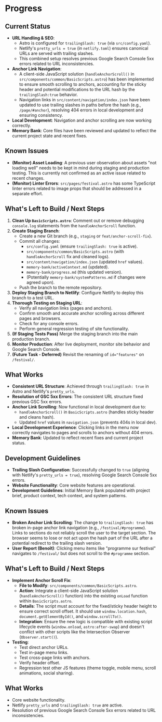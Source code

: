 # Progress

<!-- What works. What's left to build. Current status. Known issues. -->

## Current Status
- **URL Handling & SEO**:
    - Astro is configured for `trailingSlash: true` (via `src/config.yaml`).
    - Netlify's `pretty_urls = true` (in `netlify.toml`) ensures canonical URLs are served with trailing slashes.
    - This combined setup resolves previous Google Search Console 5xx errors related to URL inconsistencies.
- **Anchor Link Navigation**:
    - A client-side JavaScript solution (`handleAnchorScroll()` in `src/components/common/BasicScripts.astro`) has been implemented to ensure smooth scrolling to anchors, accounting for the sticky header and potential modifications to the URL hash by the `trailingSlash:true` behavior.
    - Navigation links in `src/content/navigation/index.json` have been updated to use trailing slashes in paths before the hash (e.g., `/page/#anchor`), resolving 404 errors in local development and ensuring consistency.
- **Local Development**: Navigation and anchor scrolling are now working correctly.
- **Memory Bank**: Core files have been reviewed and updated to reflect the current project state and recent fixes.

## Known Issues
- **(Monitor) Asset Loading**: A previous user observation about assets "not loading well" needs to be kept in mind during staging and production testing. This is currently not confirmed as an active issue related to recent changes.
- **(Monitor) Linter Errors**: `src/pages/festival.astro` has some TypeScript linter errors related to image props that should be addressed in a separate effort.

## What's Left to Build / Next Steps
1.  **Clean Up `BasicScripts.astro`**: Comment out or remove debugging `console.log` statements from the `handleAnchorScroll` function.
2.  **Create Staging Branch**:
    - Create a new Git branch (e.g., `staging` or `feat/anchor-scroll-fix`).
    - Commit all changes:
        - `src/config.yaml` (ensure `trailingSlash: true` is active).
        - `src/components/common/BasicScripts.astro` (with `handleAnchorScroll` fix and cleaned logs).
        - `src/content/navigation/index.json` (updated `href` values).
        - `memory-bank/activeContext.md` (updated).
        - `memory-bank/progress.md` (this updated version).
        - (Potentially `memory-bank/systemPatterns.md` if changes were agreed upon).
    - Push the branch to the remote repository.
3.  **Deploy Staging Branch to Netlify**: Configure Netlify to deploy this branch to a test URL.
4.  **Thorough Testing on Staging URL**:
    - Verify all navigation links (pages and anchors).
    - Confirm smooth and accurate anchor scrolling across different pages and browsers.
    - Check for any console errors.
    - Perform general regression testing of site functionality.
5.  **(If Staging Tests Pass)** Merge the staging branch into the main production branch.
6.  **Monitor Production**: After live deployment, monitor site behavior and Google Search Console.
7.  **(Future Task - Deferred)** Revisit the renaming of `id="features"` on `/festival/`.

## What Works
- **Consistent URL Structure**: Achieved through `trailingSlash: true` in Astro and Netlify's `pretty_urls`.
- **Resolution of GSC 5xx Errors**: The consistent URL structure fixed previous GSC 5xx errors.
- **Anchor Link Scrolling**: Now functional in local development due to:
    - `handleAnchorScroll()` in `BasicScripts.astro` (handles sticky header and cleans hash).
    - Updated `href` values in `navigation.json` (prevents 404s in local dev).
- **Local Development Experience**: Clicking links in the menu now correctly navigates to pages and scrolls to anchors without 404 errors.
- **Memory Bank**: Updated to reflect recent fixes and current project status.

## Development Guidelines
- **Trailing Slash Configuration**: Successfully changed to `true` (aligning with Netlify's `pretty_urls = true`), resolving Google Search Console 5xx errors.
- **Website Functionality**: Core website features are operational.
- **Development Guidelines**: Initial Memory Bank populated with project brief, product context, tech context, and system patterns.

## Known Issues
- **Broken Anchor Link Scrolling**: The change to `trailingSlash: true` has broken in-page anchor link navigation (e.g., `/festival/#programme`). Links to sections do not reliably scroll the user to the target section. The browser seems to lose or not act upon the hash part of the URL after a potential redirect to the trailing slash version.
- **User Report (Benoît)**: Clicking menu items like "programme sur festival" navigates to `/festival/` but does not scroll to the `#programme` section.

## What's Left to Build / Next Steps
- **Implement Anchor Scroll Fix**:
    - **File to Modify**: `src/components/common/BasicScripts.astro`.
    - **Action**: Integrate a client-side JavaScript solution (`handleAnchorScroll()` function) into the existing `onLoad` function within `BasicScripts.astro`.
    - **Details**: The script must account for the fixed/sticky header height to ensure correct scroll offset. It should use `window.location.hash`, `document.getElementById()`, and `window.scrollTo()`.
    - **Integration**: Ensure the new logic is compatible with existing script lifecycle events (`window.onload`, `astro:after-swap`) and doesn't conflict with other scripts like the Intersection Observer (`Observer.start()`).
- **Testing**:
    - Test direct anchor URLs.
    - Test in-page menu links.
    - Test cross-page links with anchors.
    - Verify header offset.
    - Regression test other JS features (theme toggle, mobile menu, scroll animations, social sharing).

## What Works
- Core website functionality.
- Netlify `pretty_urls` and `trailingSlash: true` are active.
- Resolution of previous Google Search Console 5xx errors related to URL inconsistencies.
<!-- What works. What's left to build. Current status. Known issues. --> 